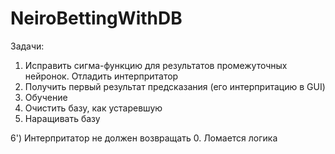 # NeiroBettingWithDB

Задачи:
1) Исправить сигма-функцию для результатов промежуточных нейронок. Отладить интерпритатор
2) Получить первый результат предсказания (его интерпритацию в GUI)
3) Обучение
4) Очистить базу, как устаревшую
5) Наращивать базу

6') Интерпритатор не должен возвращать 0. Ломается логика